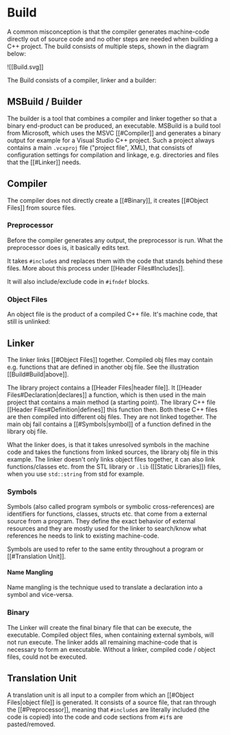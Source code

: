 # Build
A common misconception is that the compiler generates machine-code directly out of source code and no other steps are needed when building a C++ project. The build consists of multiple steps, shown in the diagram below:

![[Build.svg]]

The Build consists of a compiler, linker and a builder:

## MSBuild / Builder
The builder is a tool that combines a compiler and linker together so that a binary end-product can be produced, an executable. MSBuild is a build tool from Microsoft, which uses the MSVC [[#Compiler]] and generates a binary output for example for a Visual Studio C++ project. Such a project always contains a main `.vcxproj` file ("project file", XML), that consists of configuration settings for compilation and linkage, e.g. directories and files that the [[#Linker]] needs.

## Compiler
The compiler does not directly create a [[#Binary]], it creates [[#Object Files]] from source files.

### Preprocessor
Before the compiler generates any output, the preprocessor is run. What the preprocessor does is, it basically edits text. 

It takes `#include`s and replaces them with the code that stands behind these files. More about this process under [[Header Files#Includes]].

It will also include/exclude code in `#ifndef` blocks.

### Object Files
An object file is the product of a compiled C++ file. It's machine code, that still is unlinked: 

## Linker
The linker links [[#Object Files]] together. Compiled obj files may contain e.g. functions that are defined in another obj file. See the illustration [[Build#Build|above]].

The library project contains a [[Header Files|header file]]. It [[Header Files#Declaration|declares]] a function, which is then used in the main project that contains a main method (a starting point). The library C++ file [[Header Files#Definition|defines]] this function then. Both these C++ files are then compiled into different obj files. They are not linked together. The main obj fail contains a [[#Symbols|symbol]] of a function defined in the library obj file.

What the linker does, is that it takes unresolved symbols in the machine code and takes the functions from linked sources, the library obj file in this example. The linker doesn't only links object files together, it can also link functions/classes etc. from the STL library or `.lib` ([[Static Libraries]]) files, when you use `std::string` from std for example.

### Symbols
Symbols (also called program symbols or symbolic cross-references) are identifiers for functions, classes, structs etc. that come from a external source from a program. They define the exact behavior of external resources and they are mostly used for the linker to search/know what references he needs to link to existing machine-code.

Symbols are used to refer to the same entity throughout a program or [[#Translation Unit]].

#### Name Mangling
Name mangling is the technique used to translate a declaration into a symbol and vice-versa.

### Binary
The Linker will create the final binary file that can be execute, the executable. Compiled object files, when containing external symbols, will not run execute. The linker adds all remaining machine-code that is necessary to form an executable. Without a linker, compiled code / object files, could not be executed.

## Translation Unit
A translation unit is all input to a compiler from which an [[#Object Files|object file]] is generated. It consists of a source file, that ran through the [[#Preprocessor]], meaning that `#include`s are literally included (the code is copied) into the code and code sections from `#if`s are pasted/removed.